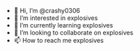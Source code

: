 - 👋 Hi, I’m @crashy0306
- 👀 I’m interested in explosives
- 🌱 I’m currently learning explosives
- 💞️ I’m looking to collaborate on explosives
- 📫 How to reach me explosives

<!---
crashy0306/crashy0306 is a ✨ special ✨ repository because its `README.md` (this file) appears on your GitHub profile.
You can click the Preview link to take a look at your changes.
--->
